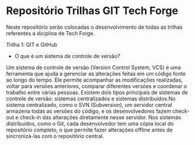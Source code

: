 # Repositório Trilhas GIT Tech Forge

Neste repositório serão colocadas o desenvolvimento de todas as trilhas referentes a diciplina de Tech Forge.

Trilha 1: GIT e GitHub

- O que é um sistema de controle de versão?

Um sistema de controle de versão (Version Control System, VCS) é uma ferramenta que ajuda a gerenciar as alterações feitas em um código fonte ao longo do tempo. Ele permite acompanhar as modificações realizadas, voltar para versões anteriores, comparar diferentes versões e coordenar o trabalho entre várias pessoas.
Existem dois tipos principais de sistemas de controle de versão: sistemas centralizados e sistemas distribuídos.No sistema centralizado, como o SVN (Subversion), um servidor central armazena todas as versões do código, e os desenvolvedores fazem check-out e check-in das alterações diretamente nesse servidor. Nos sistemas distribuídos, como o Git, cada desenvolvedor tem uma cópia local do repositório completo, o que permite fazer alterações offline antes de sincronizá-las com o repositório central.